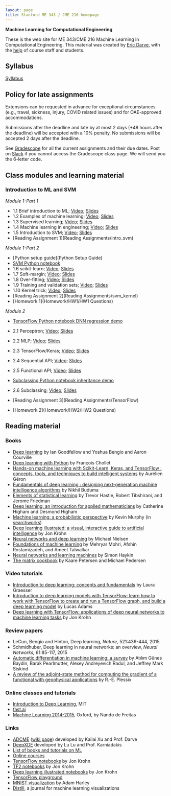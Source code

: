 ```yaml
---
layout: page
title: Stanford ME 343 / CME 216 homepage
---
```


**Machine Learning for Computational Engineering**

These is the web site for ME 343/CME 216 Machine Learning in Computational Engineering. This material was created by [Eric Darve](https://me.stanford.edu/people/eric-darve), with the [help](https://github.com/EricDarve/me343-cme216-winter-2021/commits/main) of course staff and students.

## Syllabus

[Syllabus](syllabus)

## Policy for late assignments

Extensions can be requested in advance for exceptional circumstances (e.g., travel, sickness, injury, COVID related issues) and for OAE-approved accommodations.

Submissions after the deadline and late by at most 2 days (+48 hours after the deadline) will be accepted with a 10% penalty. No submissions will be accepted 2 days after the deadline.

See [Gradescope](https://www.gradescope.com/courses/222525) for all the current assignments and their due dates. Post on [Slack](https://stanford-3kml.slack.com) if you cannot access the Gradescope class page. We will send you the 6-letter code.

## Class modules and learning material

### Introduction to ML and SVM

*Module 1-Part 1*

- 1.1 Brief introduction to ML; [Video](https://stanford-pilot.hosted.panopto.com/Panopto/Pages/Viewer.aspx?id=089ae55c-cdbe-412f-816b-ab92013a5794); [Slides](Slides/ML_introduction/brief_intro.pdf)
- 1.2 Examples of machine learning; [Video](https://stanford-pilot.hosted.panopto.com/Panopto/Pages/Viewer.aspx?id=e64f9a8c-79b0-4e50-aac8-ab93015a260a); [Slides](Slides/ML_introduction/examples_ML.pdf)
- 1.3 Supervised learning; [Video](https://stanford-pilot.hosted.panopto.com/Panopto/Pages/Viewer.aspx?id=21ddf854-4f08-4293-93d2-ab9301632240); [Slides](Slides/ML_introduction/supervised_learning.pdf)
- 1.4 Machine learning in engineering; [Video](https://stanford-pilot.hosted.panopto.com/Panopto/Pages/Viewer.aspx?id=54cdfec5-a2a8-4e77-9a07-ab930165b07a); [Slides](Slides/ML_introduction/ml_in_engineering.pdf)
- 1.5 Introduction to SVM; [Video](https://stanford-pilot.hosted.panopto.com/Panopto/Pages/Viewer.aspx?id=db1ae91e-dedd-4f35-9824-ab9201843632); [Slides](Slides/ML_introduction/SVM_introduction.pdf)
- [Reading Assignment 1](Reading Assignments/intro_svm)

*Module 1-Part 2*

- [Python setup guide](Python Setup Guide)
- [SVM Python notebook](https://github.com/EricDarve/me343-cme216-winter-2021/blob/main/Code/svm.ipynb)
- 1.6 scikit-learn; [Video](https://stanford-pilot.hosted.panopto.com/Panopto/Pages/Viewer.aspx?id=79e12251-3c02-4909-af9d-ab9300073284); [Slides](Slides/ML_introduction/scikit-learn.pdf)
- 1.7 Soft-margin; [Video](https://stanford-pilot.hosted.panopto.com/Panopto/Pages/Viewer.aspx?id=fc2de4ae-5cd7-4e44-83f6-ab93000d4526); [Slides](Slides/ML_introduction/softmargin.pdf)
- 1.8 Over-fitting; [Video](https://stanford-pilot.hosted.panopto.com/Panopto/Pages/Viewer.aspx?id=822d5262-4b24-4773-ba4f-ab9301207cce); [Slides](Slides/ML_introduction/overfitting.pdf)
- 1.9 Training and validation sets; [Video](https://stanford-pilot.hosted.panopto.com/Panopto/Pages/Viewer.aspx?id=de353d83-76ba-4b30-b509-ab930127f783); [Slides](Slides/ML_introduction/training_validation.pdf)
- 1.10 Kernel trick; [Video](https://stanford-pilot.hosted.panopto.com/Panopto/Pages/Viewer.aspx?id=fc753602-132a-46fe-bdba-ab95000e417b); [Slides](Slides/ML_introduction/kernel_trick.pdf)
- [Reading Assignment 2](Reading Assignments/svm_kernel)
- [Homework 1](Homework/HW1/HW1 Questions)

*Module 2*

- [TensorFlow Python notebook DNN regression demo](https://github.com/EricDarve/me343-cme216-winter-2021/blob/main/Code/DNN_regression.ipynb)
- 2.1 Perceptron; [Video](https://stanford-pilot.hosted.panopto.com/Panopto/Pages/Viewer.aspx?id=b9bd406a-ee67-4b42-8f32-ab9c0002fc79); [Slides](Slides/TensorFlow/perceptron.pdf)
- 2.2 MLP; [Video](https://stanford-pilot.hosted.panopto.com/Panopto/Pages/Viewer.aspx?id=b42e0a97-2134-430c-930f-ab9c000c2e90); [Slides](Slides/TensorFlow/MLP.pdf)
- 2.3 TensorFlow/Keras; [Video](https://stanford-pilot.hosted.panopto.com/Panopto/Pages/Viewer.aspx?id=88d50df4-652b-45b4-9dd6-ab9d000a3d6a); [Slides](Slides/TensorFlow/TensorFlow_Keras.pdf)
- 2.4 Sequential API; [Video](https://stanford-pilot.hosted.panopto.com/Panopto/Pages/Viewer.aspx?id=4e156180-3c8a-41d0-aaa1-ab9d0014328d); [Slides](Slides/TensorFlow/TF_sequential_API.pdf)
- 2.5 Functional API; [Video](https://stanford-pilot.hosted.panopto.com/Panopto/Pages/Viewer.aspx?id=adaafcf8-8a66-442a-af1e-ab9d00105e88); [Slides](Slides/TensorFlow/TF_functional_API.pdf)
- [Subclassing Python notebook inheritance demo](https://github.com/EricDarve/me343-cme216-winter-2021/blob/main/Code/Inheritance%20demo.ipynb)
- 2.6 Subclassing; [Video](https://stanford-pilot.hosted.panopto.com/Panopto/Pages/Viewer.aspx?id=dd3c47e3-9d52-4bf0-864d-ab9d012ec854); [Slides](Slides/TensorFlow/TF_subclassing.pdf)
- [Reading Assignment 3](Reading Assignments/TensorFlow)

- [Homework 2](Homework/HW2/HW2 Questions)

## Reading material

###  Books

- [Deep learning](http://www.deeplearningbook.org/) by Ian Goodfellow and Yoshua Bengio and Aaron Courville
- [Deep learning with Python](https://searchworks.stanford.edu/view/13216992) by Fran&ccedil;ois Chollet
- [Hands-on machine learning with Scikit-Learn, Keras, and TensorFlow : concepts, tools, and techniques to build intelligent systems](https://searchworks.stanford.edu/view/13489354) by Aur&eacute;lien G&eacute;ron
- [Fundamentals of deep learning : designing next-generation machine intelligence algorithms](https://searchworks.stanford.edu/view/12112250) by Nikhil Buduma
- [Elements of statistical learning](https://searchworks.stanford.edu/view/12458005) by Trevor Hastie, Robert Tibshirani, and Jerome Friedman
- [Deep learning: an introduction for applied mathematicians](https://epubs.siam.org/doi/pdf/10.1137/18M1165748) by Catherine Higham and Desmond Higham
- [Machine learning: a probabilistic perspective](https://www.cs.ubc.ca/~murphyk/MLbook/) by Kevin Murphy (in [searchworks](https://searchworks.stanford.edu/view/13163347))
- [Deep learning illustrated: a visual, interactive guide to artificial intelligence](https://searchworks.stanford.edu/view/13463749) by Jon Krohn
- [Neural networks and deep learning](http://neuralnetworksanddeeplearning.com/) by Michael Nielsen
- [Foundations of machine learning](https://cs.nyu.edu/~mohri/mlbook/) by Mehryar Mohri, Afshin Rostamizadeh, and Ameet Talwalkar
- [Neural networks and learning machines](https://searchworks.stanford.edu/view/8631715) by Simon Haykin
- [The matrix cookbook](https://www.math.uwaterloo.ca/~hwolkowi/matrixcookbook.pdf) by Kaare Petersen and Michael Pedersen

### Video tutorials

- [Introduction to deep learning: concepts and fundamentals](https://searchworks.stanford.edu/view/13216564) by Laura Graesser
- [Introduction to deep learning models with TensorFlow: learn how to work with TensorFlow to create and run a TensorFlow graph, and build a deep learning model](https://searchworks.stanford.edu/view/13214579) by Lucas Adams
- [Deep learning with TensorFlow: applications of deep neural networks to machine learning tasks](https://searchworks.stanford.edu/view/13215423) by Jon Krohn

### Review papers

- LeCun, Bengio and Hinton, Deep learning, _Nature,_ 521:436-444, 2015
- Schmidhuber, Deep learning in neural networks: an overview, _Neural Networks,_ 61:85-117, 2015
- [Automatic differentiation in machine learning: a survey](https://arxiv.org/pdf/1502.05767.pdf) by At&#305;l&#305;m G&uuml;nes Baydin, Barak Pearlmutter, Alexey Andreyevich Radul, and Jeffrey Mark Siskind
- [A review of the adjoint-state method for computing the gradient of a functional with geophysical applications](https://academic.oup.com/gji/article/167/2/495/559970) by R.-E. Plessix

### Online classes and tutorials

- [Introduction to Deep Learning](http://introtodeeplearning.com/), MIT
- [fast.ai](https://course.fast.ai/)
- [Machine Learning 2014-2015](https://www.cs.ox.ac.uk/people/nando.defreitas/machinelearning/), Oxford, by Nando de Freitas

### Links

- [ADCME](https://github.com/kailaix/ADCME.jl) ([wiki page](https://kailaix.github.io/ADCME.jl/dev/)) developed by Kailai Xu and Prof. Darve
- [DeepXDE](https://github.com/lululxvi/deepxde) developed by Lu Lu and Prof. Karniadakis
- [List of books and tutorials on ML](https://github.com/josephmisiti/awesome-machine-learning/blob/master/books.md)
- [Online courses](https://github.com/josephmisiti/awesome-machine-learning/blob/master/courses.md)
- [TensorFlow notebooks](https://github.com/the-deep-learners/TensorFlow-LiveLessons) by Jon Krohn
- [TF2 notebooks](https://github.com/jonkrohn/tf2) by Jon Krohn
- [Deep learning illustrated notebooks](https://github.com/the-deep-learners/deep-learning-illustrated) by Jon Krohn
- [TensorFlow playground](http://playground.tensorflow.org/)
- [MNIST visualization](https://www.cs.ryerson.ca/~aharley/vis/conv/) by Adam Harley
- [Distill](https://distill.pub/), a journal for machine learning visualizations

<!--
## Material from Spring 2020

## Reading assignments

Module 1

1. [Introduction to ML and SVM](Reading Assignments/intro_svm)
1. [Soft-margins in SVM](Reading Assignments/svm_softmargin)
1. [Kernel trick](Reading Assignments/kernel_trick)

- [Module 1 Solutions](RA Solutions/RA1-3_solutions)

Module 2

{:start="4"}
1. [Perceptron](Reading Assignments/perceptron)
1. [MLP](Reading Assignments/MLP) (multi-layer perceptron)
1. [TensorFlow](Reading Assignments/TF)
1. [Subclassing](Reading Assignments/subclassing)

Module 3

{:start="8"}
1. [Loss function and cross entropy](Reading Assignments/loss)
1. [Loss functions in TF/Keras](Reading Assignments/TF_loss)
1. [The backpropagation algorithm](Reading Assignments/Backpropagation)
1. [Learning rate and overfitting](Reading Assignments/LR_overfitting)
1. [Initializers and regularizers](Reading Assignments/initializers_regularizers)
1. [SGD and saddle points](Reading Assignments/SGD)
1. [Momentum and ADAGRAD](Reading Assignments/Momentum)
1. [RMSProp and Adam](Reading Assignments/Adam)

- [Module 3 Solutions](RA Solutions/RA_Solution_module3)

Module 4

{:start="16"}
1. [Automatic differentiation overview](Reading Assignments/AD)
1. [Computational graph](Reading Assignments/ComplGraph)
1. [Forward and reverse modes](Reading Assignments/FwdRevMode)
1. [AD for physical simulation](Reading Assignments/ADPhys)
1. [AD through implicit operators](Reading Assignments/ImplicitOps)

- [Module 4 Solutions](RA Solutions/RA_Solution_module4)

Module 5

{:start="21"}
1. [Inverse problems](Reading Assignments/Inverse)
1. [Training for inverse problems](Reading Assignments/InverseTraining)
1. [Physics constrained learning](Reading Assignments/PCL)
1. [Physics-informed learning conclusion](Reading Assignments/InverseConclusion)

- [Module 5 Solutions](RA Solutions/RA_Solution_module5)

Module 6

{:start="25"}
1. [Generative Adversarial Networks](Reading Assignments/GAN)

## Programming Homework

- [Python setup guide](Python Setup Guide)
- [Homework 1](Homework/HW1 Questions) and [starter code](Homework/hw1_starter_code.zip) and [solution](HW Solutions/svm.ipynb)
- [Homework 2](Homework/HW2 Questions) and [starter code](Homework/hw2_starter_code.zip) and [solution](HW Solutions/hw2_solution.zip)
- [Homework 3](Homework/HW3 Questions) and [starter code](Homework/hw3_starter_code.zip) and [solution](HW Solutions/hw3_solution.zip)
- [Homework 4](Homework/HW4/HW4 Questions) and [starter code](Homework/HW4/hw4_starter_code.zip) and [solution writeup](HW Solutions/hw4_solution) and [solution files](HW Solutions/hw4_solution.zip)

## Final Project

[Instructions](Homework/Final Project)

## Lecture slides and code

The videos accompanying these lectures can be found on canvas under ["Course Videos."](https://canvas.stanford.edu/courses/118944/external_tools/3367)

Python tutorial

- [Tutorial code](https://github.com/EricDarve/cme216-spring-2020/tree/master/Code/Python)
- [Python introduction notebook](https://github.com/EricDarve/cme216-spring-2020/blob/master/Code/Python/Python%20basics.ipynb)
- [Numpy notebook](https://github.com/EricDarve/cme216-spring-2020/blob/master/Code/Python/Numpy%20tutorial.ipynb)

Module 1

_Introduction to Machine Learning and Support Vector Machines_

- [SVM code](https://github.com/EricDarve/cme216-spring-2020/blob/master/Code/svm.ipynb)
- [1.1 Brief introduction to machine learning](Slides/ML_introduction/brief_intro)
- [1.2 A few examples of machine learning](Slides/ML_introduction/examples_ML)
- [1.3 Supervised learning](Slides/ML_introduction/supervised_learning)
- [1.4 Machine learning in engineering](Slides/ML_introduction/ml_in_engineering)
- [1.5 Introduction to SVM](Slides/SVM_introduction/)
- [1.6 Scikit-learn](Slides/scikitlearn/scikit)
- [1.7 Soft-margin](Slides/scikitlearn/softmargin)
- [1.8 Overfitting](Slides/scikitlearn/overfitting)
- [1.9 Training and validation sets](Slides/scikitlearn/training_validation)
- [1.10 Kernel trick](Slides/scikitlearn/kernel_trick)

Module 2

_Deep Neural Networks and TensorFlow_

- [2.1 Perceptron](Slides/ANN/perceptron)
- [2.2 Artificial Neural Networks](Slides/ANN/MLP) (multilayer perceptron)
- [2.3 TensorFlow/Keras](Slides/TF_Keras/TF_Pytorch)
- [2.4 Sequential API](Slides/TF_Keras/TF_sequential)
- [2.5 Functional API](Slides/TF_Keras/TF_functional)
- [2.6 Subclassing](Slides/TF_Keras/subclassing)
- [DNN TensorFlow code](https://github.com/EricDarve/cme216-spring-2020/blob/master/Code/DNN_regression.ipynb)
- [Python inheritance example code](https://github.com/EricDarve/cme216-spring-2020/blob/master/Code/Inheritance%20demo.ipynb)

Module 3

_Deep Learning_

- [3.1 Loss function for regression and classification](Slides/Deep_Learning/Loss)
- [3.2 Cross-entropy](Slides/Deep_Learning/Cross_entropy)
- [3.3 TensorFlow loss functions](Slides/Deep_Learning/TF_loss)
- [3.4 Backpropagation](Slides/Deep_Learning/Backprop)
- [3.5 Backpropagation formula](Slides/Deep_Learning/Backprop_formula)
- [3.6 Learning rate for training](Slides/Deep_Learning/Learning_rate)
- [3.7 Empirical method for learning rate](Slides/Deep_Learning/Learning_rate_empirical)
- [3.8 Overfitting](Slides/Deep_Learning/Training_overfitting)
- [3.9 DNN initializers](Slides/Deep_Learning/Training_initializers)
- [3.10 Regularization](Slides/Deep_Learning/Training_regularization)
- [3.11 Stochastic Gradient Descent](Slides/Deep_Learning/SGD)
- [3.12 Saddle points](Slides/Deep_Learning/Saddle_points)
- [3.13 Momentum](Slides/Deep_Learning/Momentum)
- [3.14 Adagrad](Slides/Deep_Learning/Adagrad)
- [3.15 RMSProp and Adam](Slides/Deep_Learning/Adam)
- [Regularization for DNNs example code](https://github.com/EricDarve/cme216-spring-2020/blob/master/Code/DNN_regularization.ipynb)
- [Saddle points illustration code](https://github.com/EricDarve/cme216-spring-2020/blob/master/Code/Saddle%20points.ipynb)
- [ADAGRAD benchmark code](https://github.com/EricDarve/cme216-spring-2020/blob/master/Code/Adagrad.ipynb)

Module 4 and 5

_Physics informed learning, automatic differentiation, inverse modeling_

The slides are assembled into two PDF files. Each lecture will cover one section in one of these PDF files. The lecture videos are on [Canvas](https://canvas.stanford.edu/courses/118944/external_tools/3367).

- [Automatic Differentiation for Computational Engineering](Slides/AD/AD.pdf)
- [Inverse Modeling using ADCME](Slides/AD/Inverse.pdf)

## Contents of class

Highlights of topics to cover

**Supervised learning and SVM**

Module 1 (week 1 and 2, 4/6, 4/13)

- Supervised learning
- SVM; [scikit-learn](https://scikit-learn.org/stable/); kernel trick; radial basis functions
- Overfitting; underfitting; regularization

- Homework 1 (SVM homework)

**Deep learning**

Module 2 (week 3, 4/20)

- NN and DNN; layers; weights and biases; activation function; loss function; skipped: universal approximation theorems; [Montufar et al. (2014)](http://papers.nips.cc/paper/5422-on-the-number-of-linear-regions-of-deep-neural-networks.pdf)
- [TensorFlow](https://www.tensorflow.org/learn) and [Keras](https://www.tensorflow.org/guide/keras)

Module 3 Part 1 (week 4, 4/27)

- Forward and back-propagation
- Weight initialization
- Regularization; test and validation sets; hyperparameter optimization
- Regularization strategies
- Skipped; batch normalization

- Homework 2 (covid-19 modeling)

Module 3 Part 2 (week 5-6, 5/4, 5/11)

- Stochastic gradient methods; SGD, momentum; adaptive algorithms

If time allows: convolution nets; pooling; fully-connected nets; DNN and convnet architectures

**Physics-informed learning**

Module 4 and 5 (week 6-8, 5/11--5/25)

- Physics-based ML; PhysML
- DNN and numerical PDE solvers
- Automatic differentiation; forward and reverse mode AD; chain rule; computational graph
- Examples of numerical PDE solutions with ADCME
- Physics constrained learning

- Homework 3 (week 6; bathymetry)

**Generative deep networks**

Module 6 (week 9-10, 6/1)

- PhysGAN and ADCME
- GANs to generate samples from a given probability distribution
- Generator and discriminator networks; WGANs
- Skipped: autoencoders and variational autoencoders
- TensorFlow example

- Homework 4 (5/31; physics informed learning)

**Reinforcement learning**

Module 7

We won't have enough time to cover this topic unfortunately.

- Reinforcement learning; [Sutton and Barto](http://incompleteideas.net/book/the-book.html); [Mnih 2013](https://arxiv.org/abs/1312.5602)
- Temporal difference learning; deep Q-learning networks
- Policy gradients and actor-critic algorithms

-->